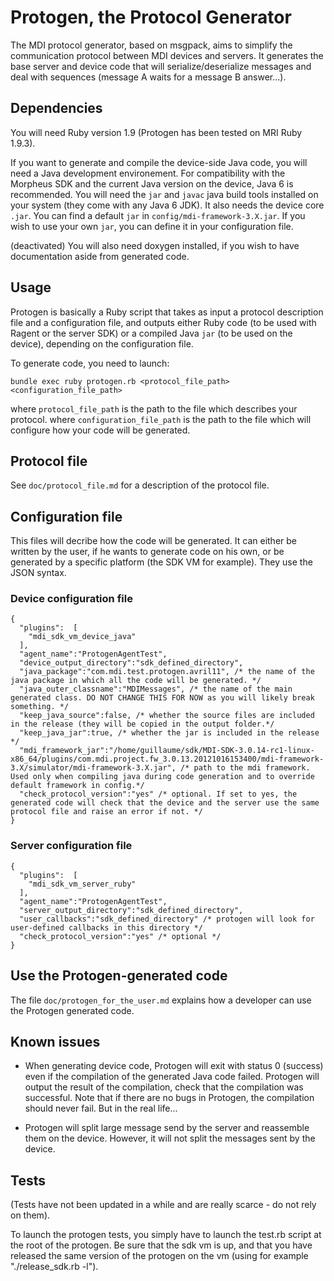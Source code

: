 Protogen, the Protocol Generator
================================

The MDI protocol generator, based on msgpack, aims to simplify the communication protocol between MDI devices and servers. It generates the base server and device code that will serialize/deserialize messages and deal with sequences (message A waits for a message B answer…).

## Dependencies

You will need Ruby version 1.9 (Protogen has been tested on MRI Ruby 1.9.3).

If you want to generate and compile the device-side Java code, you will need a Java development environement. For compatibility with the Morpheus SDK and the current Java version on the device, Java 6 is recommended. You will need the `jar` and `javac` java build tools installed on your system (they come with any Java 6 JDK). It also needs the device core `.jar`. You can find a default `jar` in `config/mdi-framework-3.X.jar`. If you wish to use your own `jar`, you can define it in your configuration file.

(deactivated) You will also need doxygen installed, if you wish to have documentation aside from generated code.

## Usage

Protogen is basically a Ruby script that takes as input a protocol description file and a configuration file, and outputs either Ruby code (to be used with Ragent or the server SDK) or a compiled Java `jar` (to be used on the device), depending on the configuration file.

To generate code, you need to launch:

    bundle exec ruby protogen.rb <protocol_file_path> <configuration_file_path>

where `protocol_file_path` is the path to the file which describes your protocol.
where `configuration_file_path` is the path to the file which will configure how your code will be generated.


## Protocol file

See `doc/protocol_file.md` for a description of the protocol file.

## Configuration file

This files will decribe how the code will be generated. It can either be written by the user, if he wants to generate code on his own, or be generated by a specific platform (the SDK VM for example). They use the JSON syntax.

### Device configuration file

    {
      "plugins":  [
        "mdi_sdk_vm_device_java"
      ],
      "agent_name":"ProtogenAgentTest",
      "device_output_directory":"sdk_defined_directory",
      "java_package":"com.mdi.test.protogen.avril11", /* the name of the java package in which all the code will be generated. */
      "java_outer_classname":"MDIMessages", /* the name of the main generated class. DO NOT CHANGE THIS FOR NOW as you will likely break something. */
      "keep_java_source":false, /* whether the source files are included in the release (they will be copied in the output folder.*/
      "keep_java_jar":true, /* whether the jar is included in the release */
      "mdi_framework_jar":"/home/guillaume/sdk/MDI-SDK-3.0.14-rc1-linux-x86_64/plugins/com.mdi.project.fw_3.0.13.20121016153400/mdi-framework-3.X/simulator/mdi-framework-3.X.jar", /* path to the mdi framework. Used only when compiling java during code generation and to override default framework in config.*/
      "check_protocol_version":"yes" /* optional. If set to yes, the generated code will check that the device and the server use the same protocol file and raise an error if not. */
    }

### Server configuration file

    {
      "plugins":  [
        "mdi_sdk_vm_server_ruby"
      ],
      "agent_name":"ProtogenAgentTest",
      "server_output_directory":"sdk_defined_directory",
      "user_callbacks":"sdk_defined_directory" /* protogen will look for user-defined callbacks in this directory */
      "check_protocol_version":"yes" /* optional */
    }

## Use the Protogen-generated code ###

The file `doc/protogen_for_the_user.md` explains how a developer can use the Protogen generated code.

## Known issues

* When generating device code, Protogen will exit with status 0 (success) even if the compilation of the generated Java code failed. Protogen will output the result of the compilation, check that the compilation was successful. Note that if there are no bugs in Protogen, the compilation should never fail. But in the real life...

* Protogen will split large message send by the server and reassemble them on the device. However, it will not split the messages sent by the device.

## Tests

(Tests have not been updated in a while and are really scarce - do not rely on them).

To launch the protogen tests, you simply have to launch the test.rb script at the root of the protogen. Be sure that the sdk vm is up, and that you have released the same version of the protogen on the vm (using for example "./release_sdk.rb -l").
